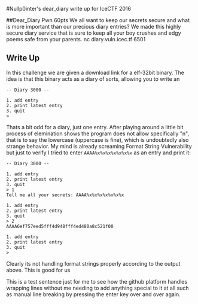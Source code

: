 #Nullp0inter's dear_diary write up for IceCTF 2016

##Dear_Diary Pwn 60pts
We all want to keep our secrets secure and what is more important than our
precious diary entries? We made this highly secure diary service that is
sure to keep all your boy crushes and edgy poems safe from your parents. 
nc diary.vuln.icec.tf 6501

## Write Up
In this challenge we are given a download link for a elf-32bit binary. The
idea is that this binary acts as a diary of sorts, allowing you to write an

```
-- Diary 3000 --

1. add entry
2. print latest entry
3. quit
> 
```


Thats a bit odd for a diary, just one entry. After playing around a little
bit process of elemination shows the program does not allow specifically "n",
that is to say the lowercase (uppercase is fine), which is undoubtedly also
strange behavior. My mind is already screaming Format String Vulnerability
but just to verify I tried to enter `AAAA%x%x%x%x%x%x%x` as an entry and
print it:
```
-- Diary 3000 --

1. add entry
2. print latest entry
3. quit
> 1
Tell me all your secrets: AAAA%x%x%x%x%x%x%x

1. add entry
2. print latest entry
3. quit
> 2
AAAA6ef757eed5fff4d948fff4ed480a8c521f00

1. add entry
2. print latest entry
3. quit
> 
```

Clearly its not handling format strings properly according to the output above.
This is good for us


This is a test sentence just for me to see how the github platform handles wrapping lines without me needing to add anything special to it at all such as manual line breaking by pressing the enter key over and over again.
